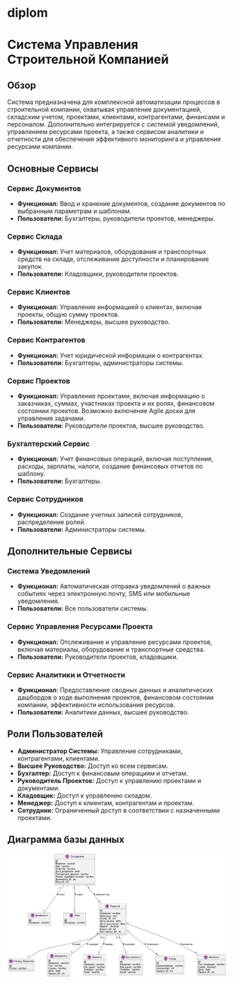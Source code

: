 # diplom

# Система Управления Строительной Компанией

## Обзор

Система предназначена для комплексной автоматизации процессов в строительной компании, охватывая управление документацией, складским учетом, проектами, клиентами, контрагентами, финансами и персоналом. Дополнительно интегрируется с системой уведомлений, управлением ресурсами проекта, а также сервисом аналитики и отчетности для обеспечения эффективного мониторинга и управления ресурсами компании.

## Основные Сервисы

### Сервис Документов

- **Функционал:** Ввод и хранение документов, создание документов по выбранным параметрам и шаблонам.
- **Пользователи:** Бухгалтеры, руководители проектов, менеджеры.

### Сервис Склада

- **Функционал:** Учет материалов, оборудования и транспортных средств на складе, отслеживание доступности и планирование закупок.
- **Пользователи:** Кладовщики, руководители проектов.

### Сервис Клиентов

- **Функционал:** Управление информацией о клиентах, включая проекты, общую сумму проектов.
- **Пользователи:** Менеджеры, высшее руководство.

### Сервис Контрагентов

- **Функционал:** Учет юридической информации о контрагентах.
- **Пользователи:** Бухгалтеры, администраторы системы.

### Сервис Проектов

- **Функционал:** Управление проектами, включая информацию о заказчиках, суммах, участниках проекта и их ролях, финансовом состоянии проектов. Возможно включение Agile доски для управления задачами.
- **Пользователи:** Руководители проектов, высшее руководство.

### Бухгалтерский Сервис

- **Функционал:** Учет финансовых операций, включая поступления, расходы, зарплаты, налоги, создание финансовых отчетов по шаблону.
- **Пользователи:** Бухгалтеры.

### Сервис Сотрудников

- **Функционал:** Создание учетных записей сотрудников, распределение ролей.
- **Пользователи:** Администраторы системы.

## Дополнительные Сервисы

### Система Уведомлений

- **Функционал:** Автоматическая отправка уведомлений о важных событиях через электронную почту, SMS или мобильные уведомления.
- **Пользователи:** Все пользователи системы.

### Сервис Управления Ресурсами Проекта

- **Функционал:** Отслеживание и управление ресурсами проектов, включая материалы, оборудование и транспортные средства.
- **Пользователи:** Руководители проектов, кладовщики.

### Сервис Аналитики и Отчетности

- **Функционал:** Предоставление сводных данных и аналитических дашбордов о ходе выполнения проектов, финансовом состоянии компании, эффективности использования ресурсов.
- **Пользователи:** Аналитики данных, высшее руководство.

## Роли Пользователей

- **Администратор Системы:** Управление сотрудниками, контрагентами, клиентами.
- **Высшее Руководство:** Доступ ко всем сервисам.
- **Бухгалтер:** Доступ к финансовым операциям и отчетам.
- **Руководитель Проектов:** Доступ к управлению проектами и документами.
- **Кладовщик:** Доступ к управлению складом.
- **Менеджер:** Доступ к клиентам, контрагентам и проектам.
- **Сотрудник:** Ограниченный доступ в соответствии с назначенными проектами.
  
## Диаграмма базы данных
![Диаграмма базы данных](https://github.com/IST0VE/diplom/blob/main/out/db/db.png)
